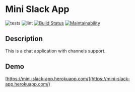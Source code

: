 # Mini Slack App
![tests](https://github.com/victorlitvinenko/frontend-project-lvl4/workflows/tests/badge.svg)
![lint](https://github.com/victorlitvinenko/frontend-project-lvl4/workflows/lint/badge.svg)
[![Build Status](https://travis-ci.org/victorlitvinenko/frontend-project-lvl4.svg?branch=master)](https://travis-ci.org/victorlitvinenko/frontend-project-lvl4)
[![Maintainability](https://api.codeclimate.com/v1/badges/5367e73bac32a5f06319/maintainability)](https://codeclimate.com/github/victorlitvinenko/frontend-project-lvl4/maintainability)

## Description
This is a chat application with channels support.

## Demo
[https://mini-slack-app.herokuapp.com/](https://mini-slack-app.herokuapp.com/)
